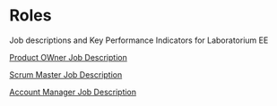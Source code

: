 # Roles
Job descriptions and Key Performance Indicators for Laboratorium EE

[Product OWner Job Description](https://github.com/EE/roles/blob/main/PO.md)

[Scrum Master Job Description](https://github.com/EE/roles/blob/main/Scrum%20Master.md)

[Account Manager Job Description](https://github.com/EE/roles/blob/main/Account%20Manager.md)

